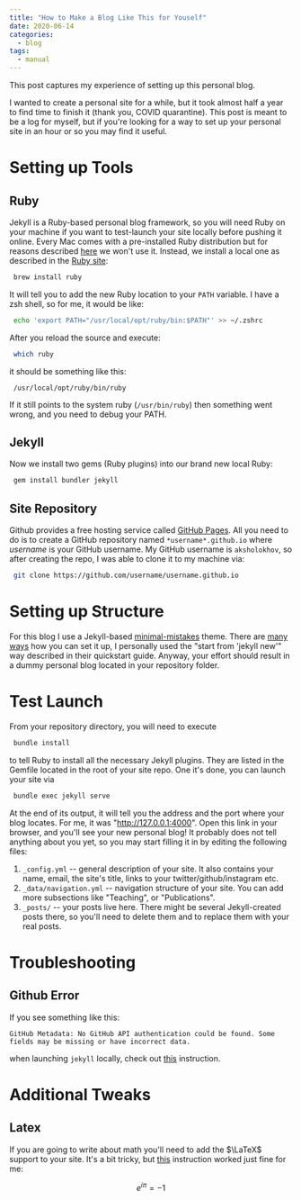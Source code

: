 ```yaml
---
title: "How to Make a Blog Like This for Youself"
date: 2020-06-14
categories:
  - blog
tags:
  - manual
---
```


This post captures my experience of setting up this personal blog.

I wanted to create a personal site for a while, but it took almost half a year to find time to finish it (thank you, COVID quarantine). This post is meant to be a log for myself, but if you're looking for a way to set up your personal site in an hour or so you may find it useful.

# Setting up Tools 
## Ruby
Jekyll is a Ruby-based personal blog framework, so you will need Ruby on your machine if you want to test-launch your site locally before pushing it online.
Every Mac comes with a pre-installed Ruby distribution but for reasons described [here](https://thoughtbot.com/blog/psa-do-not-use-system-ruby) we won't use it. 
Instead, we install a local one as described in the [Ruby site](https://www.ruby-lang.org/en/documentation/installation/#homebrew): 

```bash
 brew install ruby
```

It will tell you to add the new Ruby location to your `PATH` variable. I have a zsh shell, so for me, it would be like:

```bash
 echo 'export PATH="/usr/local/opt/ruby/bin:$PATH"' >> ~/.zshrc
```

After you reload the source and execute:

```bash
 which ruby
```

it should be something like this:
```
 /usr/local/opt/ruby/bin/ruby
```

If it still points to the system ruby (`/usr/bin/ruby`) then something went wrong, and you need to debug your PATH. 

## Jekyll 
Now we install two gems (Ruby plugins) into our brand new local Ruby:
```bash
 gem install bundler jekyll
```

## Site Repository

Github provides a free hosting service called [GitHub Pages](https://pages.github.com). All you need to do is to create a GitHub repository named `*username*.github.io`
where *username* is your GitHub username. My GitHub username is `aksholokhov`, so after creating the repo, I was able to clone it to my machine via:

```bash 
 git clone https://github.com/username/username.github.io
```


# Setting up Structure
For this blog I use a Jekyll-based [minimal-mistakes](https://mmistakes.github.io/minimal-mistakes/) theme. There are [many ways](https://mmistakes.github.io/minimal-mistakes/docs/quick-start-guide/)
how you can set it up, I personally used the "start from 'jekyll new'" way described in their quickstart guide. Anyway, your effort should result in a dummy personal blog located in your repository folder. 

# Test Launch 
From your repository directory, you will need to execute
```bash 
 bundle install
```
to tell Ruby to install all the necessary Jekyll plugins. They are listed in the Gemfile located in the root of your site repo. One it's done, you can launch your site via
```bash
 bundle exec jekyll serve
```
At the end of its output, it will tell you the address and the port where your blog locates. For me, it was "http://127.0.0.1:4000". Open this link in your browser, and you'll see your new personal blog! It probably does not tell anything about you yet, so you may start filling it in by editing the following files:

1. `_config.yml` -- general description of your site. It also contains your name, email, the site's title, links to your twitter/github/instagram etc. 
2. `_data/navigation.yml` -- navigation structure of your site. You can add more subsections like "Teaching", or "Publications".
3. `_posts/` -- your posts live here. There might be several Jekyll-created posts there, so you'll need to delete them and to replace them with your real posts. 

# Troubleshooting 
## Github Error
If you see something like this:
```
GitHub Metadata: No GitHub API authentication could be found. Some fields may be missing or have incorrect data.
```
when launching `jekyll` locally, check out [this](https://idratherbewriting.com/documentation-theme-jekyll/mydoc_install_jekyll_on_mac.html#githuberror) instruction. 

# Additional Tweaks
## Latex
If you are going to write about math you'll need to add the $\LaTeX$ support to your site. It's a bit tricky, but [this](https://www.janmeppe.com/blog/How-to-add-mathjax-to-minimal-mistakes/) instruction worked just fine for me:

$$
    e^{i\pi} = -1
$$